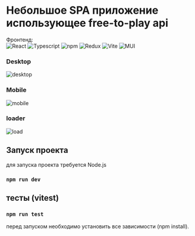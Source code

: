 

# Небольшое SPA приложение использующее free-to-play api

Фронтенд:  
![React](https://img.shields.io/badge/react-%2320232a.svg?style=for-the-badge&logo=react&logoColor=%2361DAFB)
![Typescript](https://img.shields.io/badge/TypeScript-007ACC?style=for-the-badge&logo=typescript&logoColor=white)
![npm](https://img.shields.io/badge/webpack-%23646CFF.svg?style=for-the-badge&logo=webpack&logoColor=white)
![Redux](https://img.shields.io/badge/Redux-593D88?style=for-the-badge&logo=redux&logoColor=white)
![Vite](https://img.shields.io/badge/Vite-B73BFE?style=for-the-badge&logo=vite&logoColor=FFD62E)
![MUI](https://img.shields.io/badge/Material%20UI-007FFF?style=for-the-badge&logo=mui&logoColor=white)


### Desktop

![desktop](https://i.imgur.com/WVsOFp4.gif)

### Mobile

![mobile](https://i.imgur.com/XYbSUET.gif)

### loader

![load](https://i.imgur.com/t7DjKxk.gif)




## Запуск проекта

для запуска проекта требуется Node.js
### `npm run dev`
## тесты (vitest)
### `npm run test`

перед запуском необходимо установить все зависимости (npm install).


